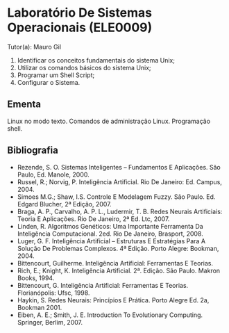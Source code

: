 # Laboratório De Sistemas Operacionais (ELE0009)

Tutor(a): Mauro Gil

1. Identificar os conceitos fundamentais do sistema Unix;
2. Utilizar os comandos básicos do sistema Unix;
3. Programar um Shell Script;
4. Configurar o Sistema.

## Ementa

Linux no modo texto. Comandos de administração Linux. Programação shell.

## Bibliografia

- Rezende, S. O. Sistemas Inteligentes – Fundamentos E Aplicações. São Paulo, Ed. Manole, 2000.
- Russel, R.; Norvig, P. Inteligência Artificial. Rio De Janeiro: Ed. Campus, 2004.
- Simoes M.G.; Shaw, I.S. Controle E Modelagem Fuzzy. São Paulo. Ed. Edgard Blucher, 2ª Edição, 2007.
- Braga, A. P., Carvalho, A. P. L., Ludermir, T. B. Redes Neurais Artificiais: Teoria E Aplicações. Rio De Janeiro, 2ª Ed. Ltc, 2007.
- Linden, R. Algoritmos Genéticos: Uma Importante Ferramenta Da Inteligência Computacional. 2ed. Rio De Janeiro, Brasport, 2008.
- Luger, G. F. Inteligência Artificial – Estruturas E Estratégias Para A Solução De Problemas Complexos. 4ª Edição. Porto Alegre: Bookman, 2004.
- Bittencourt, Guilherme. Inteligência Artificial: Ferramentas E Teorias.
- Rich, E.; Knight, K. Inteligência Artificial. 2ª. Edição. São Paulo. Makron Books, 1994.
- Bittencourt, G. Inteligência Artificial: Ferramentas E Teorias. Florianópolis: Ufsc, 1998.
- Haykin, S. Redes Neurais: Princípios E Prática. Porto Alegre Ed. 2a, Bookman 2001.
- Eiben, A. E.; Smith, J. E. Introduction To Evolutionary Computing. Springer, Berlim, 2007.